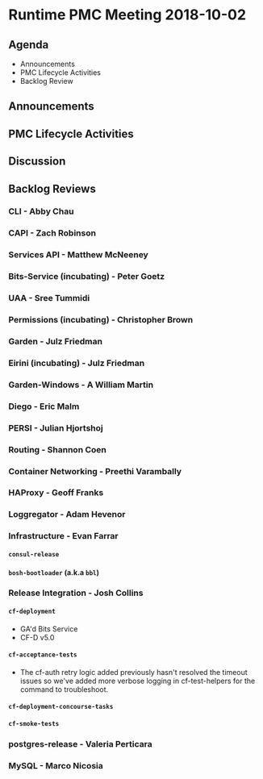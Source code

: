 # Runtime PMC Meeting 2018-10-02

## Agenda

* Announcements
* PMC Lifecycle Activities
* Backlog Review


## Announcements


## PMC Lifecycle Activities


## Discussion


## Backlog Reviews

### CLI - Abby Chau


### CAPI - Zach Robinson


### Services API - Matthew McNeeney


### Bits-Service (incubating) - Peter Goetz


### UAA - Sree Tummidi


### Permissions (incubating) - Christopher Brown


### Garden - Julz Friedman


### Eirini (incubating) - Julz Friedman


### Garden-Windows - A William Martin


### Diego - Eric Malm


### PERSI - Julian Hjortshoj


### Routing - Shannon Coen


### Container Networking - Preethi Varambally


### HAProxy - Geoff Franks


### Loggregator - Adam Hevenor


### Infrastructure - Evan Farrar

#### `consul-release`


#### `bosh-bootloader` (a.k.a `bbl`)


### Release Integration - Josh Collins

#### `cf-deployment`
- GA'd Bits Service
- CF-D v5.0


#### `cf-acceptance-tests`
- The cf-auth retry logic added previously hasn't resolved the timeout issues so we've added more verbose logging in cf-test-helpers for the command to troubleshoot.

#### `cf-deployment-concourse-tasks`


#### `cf-smoke-tests`


### postgres-release - Valeria Perticara


### MySQL - Marco Nicosia
